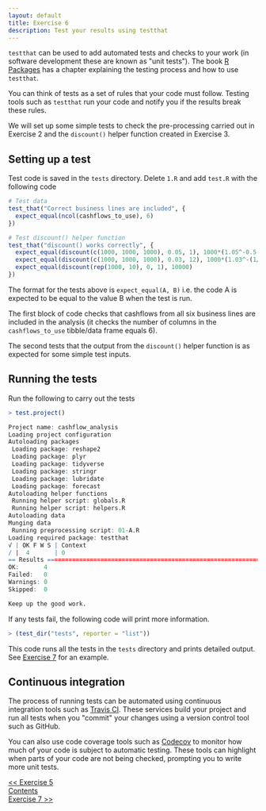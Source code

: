 ```yaml
---
layout: default
title: Exercise 6
description: Test your results using testthat
---
```


`testthat` can be used to add automated tests and checks to your work (in software development these are known as "unit tests").  The book [R Packages](http://r-pkgs.had.co.nz/tests.html) has a chapter explaining the testing process and how to use `testthat`.

You can think of tests as a set of rules that your code must follow.  Testing tools such as `testthat` run your code and notify you if the results break these rules.

We will set up some simple tests to check the pre-processing carried out in Exercise 2 and the `discount()` helper function created in Exercise 3.

## Setting up a test

Test code is saved in the `tests` directory.  Delete `1.R` and add `test.R` with the following code

```R
# Test data
test_that("Correct business lines are included", {
  expect_equal(ncol(cashflows_to_use), 6)
})

# Test discount() helper function
test_that("discount() works correctly", {
  expect_equal(discount(c(1000, 1000, 1000), 0.05, 1), 1000*(1.05^-0.5 + 1.05^-1.5 + 1.05^-2.5))
  expect_equal(discount(c(1000, 1000, 1000), 0.03, 12), 1000*(1.03^-(1/24) + 1.03^-(1/12 + 1/24) + 1.03^-(2/12 + 1/24)))
  expect_equal(discount(rep(1000, 10), 0, 1), 10000)
})
```

The format for the tests above is `expect_equal(A, B)` i.e. the code A is expected to be equal to the value B when the test is run.

The first block of code checks that cashflows from all six business lines are included in the analysis (it checks the number of columns in the `cashflows_to_use` tibble/data frame equals 6).

The second tests that the output from the `discount()` helper function is as expected for some simple test inputs.

## Running the tests

Run the following to carry out the tests

```R
> test.project()

Project name: cashflow_analysis
Loading project configuration
Autoloading packages
 Loading package: reshape2
 Loading package: plyr
 Loading package: tidyverse
 Loading package: stringr
 Loading package: lubridate
 Loading package: forecast
Autoloading helper functions
 Running helper script: globals.R
 Running helper script: helpers.R
Autoloading data
Munging data
 Running preprocessing script: 01-A.R
Loading required package: testthat
√ | OK F W S | Context
/ |  4       | 0
== Results =====================================================================
OK:       4
Failed:   0
Warnings: 0
Skipped:  0

Keep up the good work.
```

If any tests fail, the following code will print more information.  

```R
> (test_dir("tests", reporter = "list"))
```

This code runs all the tests in the `tests` directory and prints detailed output.  See [Exercise 7](./exercise7) for an example.

## Continuous integration

The process of running tests can be automated using continuous integration tools such as [Travis CI](https://travis-ci.org/).  These services build your project and run all tests when you "commit" your changes using a version control tool such as GitHub.

You can also use code coverage tools such as [Codecov](https://codecov.io/) to monitor how much of your code is subject to automatic testing.  These tools can highlight when parts of your code are not being checked, prompting you to write more unit tests.



<div class="nav">
  <div class="back"><a href="./exercise5"><< Exercise 5</a></div>
  <div class="contents"><a href="./index.html#contents">Contents</a></div>
  <div class="forward"><a href="./exercise7">Exercise 7 >></a></div>
</div>
